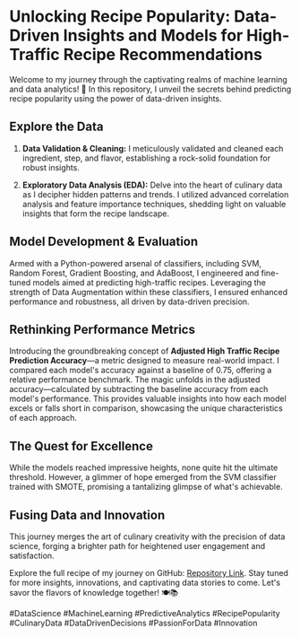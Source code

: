 # Unlocking Recipe Popularity: Data-Driven Insights and Models for High-Traffic Recipe Recommendations
Welcome to my journey through the captivating realms of machine learning and data analytics! 🚀 In this repository, I unveil the secrets behind predicting recipe popularity using the power of data-driven insights.

## Explore the Data
1. **Data Validation & Cleaning:** I meticulously validated and cleaned each ingredient, step, and flavor, establishing a rock-solid foundation for robust insights.

2. **Exploratory Data Analysis (EDA):** Delve into the heart of culinary data as I decipher hidden patterns and trends. I utilized advanced correlation analysis and feature importance techniques, shedding light on valuable insights that form the recipe landscape.

## Model Development & Evaluation
Armed with a Python-powered arsenal of classifiers, including SVM, Random Forest, Gradient Boosting, and AdaBoost, I engineered and fine-tuned models aimed at predicting high-traffic recipes. Leveraging the strength of Data Augmentation within these classifiers, I ensured enhanced performance and robustness, all driven by data-driven precision.

## Rethinking Performance Metrics
Introducing the groundbreaking concept of **Adjusted High Traffic Recipe Prediction Accuracy**—a metric designed to measure real-world impact. I compared each model's accuracy against a baseline of 0.75, offering a relative performance benchmark. The magic unfolds in the adjusted accuracy—calculated by subtracting the baseline accuracy from each model's performance. This provides valuable insights into how each model excels or falls short in comparison, showcasing the unique characteristics of each approach.

## The Quest for Excellence
While the models reached impressive heights, none quite hit the ultimate threshold. However, a glimmer of hope emerged from the SVM classifier trained with SMOTE, promising a tantalizing glimpse of what's achievable.

## Fusing Data and Innovation
This journey merges the art of culinary creativity with the precision of data science, forging a brighter path for heightened user engagement and satisfaction.

Explore the full recipe of my journey on GitHub: [Repository Link](https://lnkd.in/gZJc6WJU). Stay tuned for more insights, innovations, and captivating data stories to come. Let's savor the flavors of knowledge together! 🍽️📚

#DataScience #MachineLearning #PredictiveAnalytics #RecipePopularity #CulinaryData #DataDrivenDecisions #PassionForData #Innovation
